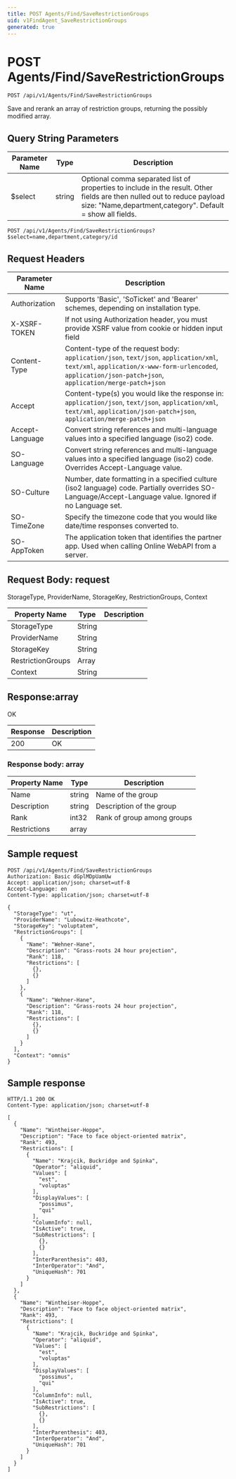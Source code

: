 ```yaml
---
title: POST Agents/Find/SaveRestrictionGroups
uid: v1FindAgent_SaveRestrictionGroups
generated: true
---
```


# POST Agents/Find/SaveRestrictionGroups

```http
POST /api/v1/Agents/Find/SaveRestrictionGroups
```

Save and rerank an array of restriction groups, returning the possibly modified array.







## Query String Parameters

| Parameter Name | Type |  Description |
|----------------|------|--------------|
| $select | string |  Optional comma separated list of properties to include in the result. Other fields are then nulled out to reduce payload size: "Name,department,category". Default = show all fields. |

```http
POST /api/v1/Agents/Find/SaveRestrictionGroups?$select=name,department,category/id
```


## Request Headers

| Parameter Name | Description |
|----------------|-------------|
| Authorization  | Supports 'Basic', 'SoTicket' and 'Bearer' schemes, depending on installation type. |
| X-XSRF-TOKEN   | If not using Authorization header, you must provide XSRF value from cookie or hidden input field |
| Content-Type | Content-type of the request body: `application/json`, `text/json`, `application/xml`, `text/xml`, `application/x-www-form-urlencoded`, `application/json-patch+json`, `application/merge-patch+json` |
| Accept         | Content-type(s) you would like the response in: `application/json`, `text/json`, `application/xml`, `text/xml`, `application/json-patch+json`, `application/merge-patch+json` |
| Accept-Language | Convert string references and multi-language values into a specified language (iso2) code. |
| SO-Language | Convert string references and multi-language values into a specified language (iso2) code. Overrides Accept-Language value. |
| SO-Culture | Number, date formatting in a specified culture (iso2 language) code. Partially overrides SO-Language/Accept-Language value. Ignored if no Language set. |
| SO-TimeZone | Specify the timezone code that you would like date/time responses converted to. |
| SO-AppToken | The application token that identifies the partner app. Used when calling Online WebAPI from a server. |

## Request Body: request 

StorageType, ProviderName, StorageKey, RestrictionGroups, Context 

| Property Name | Type |  Description |
|----------------|------|--------------|
| StorageType | String |  |
| ProviderName | String |  |
| StorageKey | String |  |
| RestrictionGroups | Array |  |
| Context | String |  |

## Response:array

OK

| Response | Description |
|----------------|-------------|
| 200 | OK |

### Response body: array

| Property Name | Type |  Description |
|----------------|------|--------------|
| Name | string | Name of the group |
| Description | string | Description of the group |
| Rank | int32 | Rank of group among groups |
| Restrictions | array |  |

## Sample request

```http!
POST /api/v1/Agents/Find/SaveRestrictionGroups
Authorization: Basic dGplMDpUamUw
Accept: application/json; charset=utf-8
Accept-Language: en
Content-Type: application/json; charset=utf-8

{
  "StorageType": "ut",
  "ProviderName": "Lubowitz-Heathcote",
  "StorageKey": "voluptatem",
  "RestrictionGroups": [
    {
      "Name": "Wehner-Hane",
      "Description": "Grass-roots 24 hour projection",
      "Rank": 118,
      "Restrictions": [
        {},
        {}
      ]
    },
    {
      "Name": "Wehner-Hane",
      "Description": "Grass-roots 24 hour projection",
      "Rank": 118,
      "Restrictions": [
        {},
        {}
      ]
    }
  ],
  "Context": "omnis"
}
```

## Sample response

```http_
HTTP/1.1 200 OK
Content-Type: application/json; charset=utf-8

[
  {
    "Name": "Wintheiser-Hoppe",
    "Description": "Face to face object-oriented matrix",
    "Rank": 493,
    "Restrictions": [
      {
        "Name": "Krajcik, Buckridge and Spinka",
        "Operator": "aliquid",
        "Values": [
          "est",
          "voluptas"
        ],
        "DisplayValues": [
          "possimus",
          "qui"
        ],
        "ColumnInfo": null,
        "IsActive": true,
        "SubRestrictions": [
          {},
          {}
        ],
        "InterParenthesis": 403,
        "InterOperator": "And",
        "UniqueHash": 701
      }
    ]
  },
  {
    "Name": "Wintheiser-Hoppe",
    "Description": "Face to face object-oriented matrix",
    "Rank": 493,
    "Restrictions": [
      {
        "Name": "Krajcik, Buckridge and Spinka",
        "Operator": "aliquid",
        "Values": [
          "est",
          "voluptas"
        ],
        "DisplayValues": [
          "possimus",
          "qui"
        ],
        "ColumnInfo": null,
        "IsActive": true,
        "SubRestrictions": [
          {},
          {}
        ],
        "InterParenthesis": 403,
        "InterOperator": "And",
        "UniqueHash": 701
      }
    ]
  }
]
```